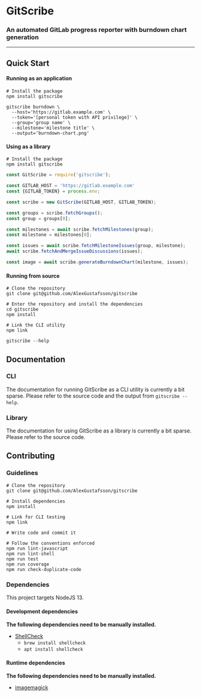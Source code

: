 # GitScribe
### An automated GitLab progress reporter with burndown chart generation
***

## Quick Start

#### Running as an application

```
# Install the package
npm install gitscribe

gitscribe burndown \
  --host='https://gitlab.example.com' \
  --token='[personal token with API privilege]' \
  --group='group name' \
  --milestone='milestone title' \
  --output='burndown-chart.png'
```

#### Using as a library

```
# Install the package
npm install gitscribe
```

```JavaScript
const GitScribe = require('gitscribe');

const GITLAB_HOST = 'https://gitlab.example.com'
const {GITLAB_TOKEN} = process.env;

const scribe = new GitScribe(GITLAB_HOST, GITLAB_TOKEN);

const groups = scribe.fetchGroups();
const group = groups[0];

const milestones = await scribe.fetchMilestones(group);
const milestone = milestones[0];

const issues = await scribe.fetchMilestoneIssues(group, milestone);
await scribe.fetchAndMergeIssueDiscussions(issues);

const image = await scribe.generateBurndownChart(milestone, issues);
```

#### Running from source

```
# Clone the repository
git clone git@github.com/AlexGustafsson/gitscribe

# Enter the repository and install the dependencies
cd gitscribe
npm install

# Link the CLI utility
npm link

gitscribe --help
```

## Documentation

### CLI

The documentation for running GitScribe as a CLI utility is currently a bit sparse. Please refer to the source code and the output from `gitscribe --help`.

### Library

The documentation for using GitScribe as a library is currently a bit sparse. Please refer to the source code.

## Contributing

### Guidelines

```
# Clone the repository
git clone git@github.com/AlexGustafsson/gitscribe

# Install dependencies
npm install

# Link for CLI testing
npm link

# Write code and commit it

# Follow the conventions enforced
npm run lint-javascript
npm run lint-shell
npm run test
npm run coverage
npm run check-duplicate-code
```

### Dependencies

This project targets NodeJS 13.

#### Development dependencies

**The following dependencies need to be manually installed.**

* [ShellCheck](https://github.com/koalaman/shellcheck)
  * `brew install shellcheck`
  * `apt install shellcheck`

#### Runtime dependencies

**The following dependencies need to be manually installed.**

* [imagemagick](https://imagemagick.org/index.php)

